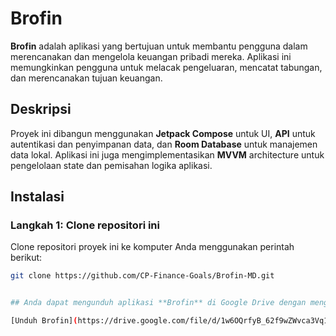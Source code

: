 # Brofin

**Brofin** adalah aplikasi yang bertujuan untuk membantu pengguna dalam merencanakan dan mengelola keuangan pribadi mereka. Aplikasi ini memungkinkan pengguna untuk melacak pengeluaran, mencatat tabungan, dan merencanakan tujuan keuangan.

## Deskripsi
Proyek ini dibangun menggunakan **Jetpack Compose** untuk UI, **API** untuk autentikasi dan penyimpanan data, dan **Room Database** untuk manajemen data lokal. Aplikasi ini juga mengimplementasikan **MVVM** architecture untuk pengelolaan state dan pemisahan logika aplikasi.

## Instalasi

### Langkah 1: Clone repositori ini

Clone repositori proyek ini ke komputer Anda menggunakan perintah berikut:

```bash
git clone https://github.com/CP-Finance-Goals/Brofin-MD.git


## Anda dapat mengunduh aplikasi **Brofin** di Google Drive dengan mengklik link berikut:

[Unduh Brofin](https://drive.google.com/file/d/1w6OQrfyB_62f9wZWvca3Vq1YOtWAxqGl/view?usp=sharing)
